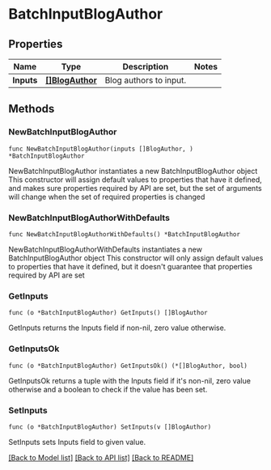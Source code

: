 # BatchInputBlogAuthor

## Properties

Name | Type | Description | Notes
------------ | ------------- | ------------- | -------------
**Inputs** | [**[]BlogAuthor**](BlogAuthor.md) | Blog authors to input. | 

## Methods

### NewBatchInputBlogAuthor

`func NewBatchInputBlogAuthor(inputs []BlogAuthor, ) *BatchInputBlogAuthor`

NewBatchInputBlogAuthor instantiates a new BatchInputBlogAuthor object
This constructor will assign default values to properties that have it defined,
and makes sure properties required by API are set, but the set of arguments
will change when the set of required properties is changed

### NewBatchInputBlogAuthorWithDefaults

`func NewBatchInputBlogAuthorWithDefaults() *BatchInputBlogAuthor`

NewBatchInputBlogAuthorWithDefaults instantiates a new BatchInputBlogAuthor object
This constructor will only assign default values to properties that have it defined,
but it doesn't guarantee that properties required by API are set

### GetInputs

`func (o *BatchInputBlogAuthor) GetInputs() []BlogAuthor`

GetInputs returns the Inputs field if non-nil, zero value otherwise.

### GetInputsOk

`func (o *BatchInputBlogAuthor) GetInputsOk() (*[]BlogAuthor, bool)`

GetInputsOk returns a tuple with the Inputs field if it's non-nil, zero value otherwise
and a boolean to check if the value has been set.

### SetInputs

`func (o *BatchInputBlogAuthor) SetInputs(v []BlogAuthor)`

SetInputs sets Inputs field to given value.



[[Back to Model list]](../README.md#documentation-for-models) [[Back to API list]](../README.md#documentation-for-api-endpoints) [[Back to README]](../README.md)


